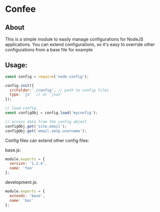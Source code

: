 # Confee

## About
This is a simple module to easily manage configurations for NodeJS applications.
You can extend configurations, so it's easy to override other configurations from a base file for example 

## Usage:

```javascript
const config = require('node-config');

config.init({
  srcFolder:'./config', // path to config files
  type: 'js'  // or 'json'
});

// load config.
const configObj = config.load('myconfig');

// access data from the config object
configObj.get('site.email');
configObj.get('email.smtp.username');
```

Config files can extend other config files:

base.js:
```javascript
module.exports = {
  version: '1.2.4',
  name: 'foo'
};
```

development.js:
```javascript
module.exports = {
  extends: 'base',
  name: 'bar'
};
```


